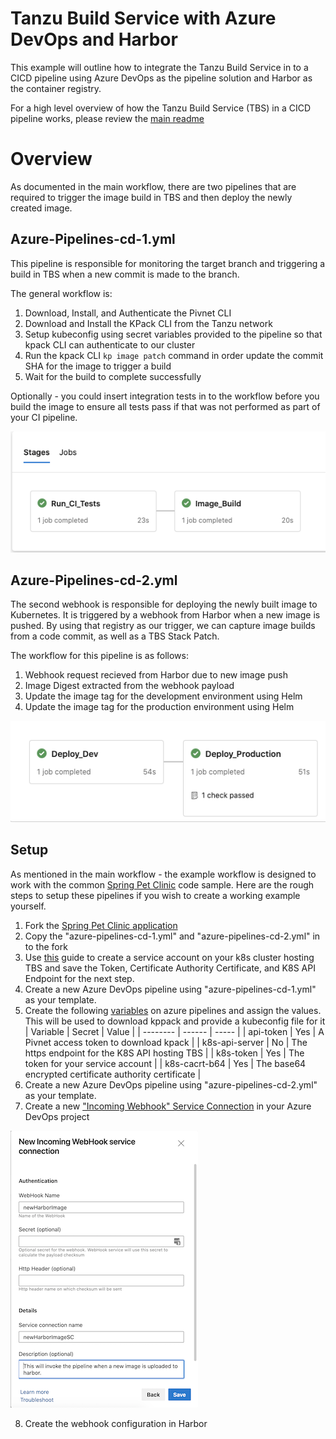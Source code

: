 # Tanzu Build Service with Azure DevOps and Harbor

This example will outline how to integrate the Tanzu Build Service in to a CICD pipeline using Azure DevOps as the pipeline solution and Harbor as the container registry.

For a high level overview of how the Tanzu Build Service (TBS) in a CICD pipeline works, please review the [main readme](https://github.com/ryan-a-baker/tanzu-build-service-cicd-examples/blob/master/readme.md)

# Overview

As documented in the main workflow, there are two pipelines that are required to trigger the image build in TBS and then deploy the newly created image.

## Azure-Pipelines-cd-1.yml

This pipeline is responsible for monitoring the target branch and triggering a build in TBS when a new commit is made to the branch.

The general workflow is:

1) Download, Install, and Authenticate the Pivnet CLI
2) Download and Install the KPack CLI from the Tanzu network
3) Setup kubeconfig using secret variables provided to the pipeline so that kpack CLI can authenticate to our cluster
3) Run the kpack CLI `kp image patch` command in order update the commit SHA for the image to trigger a build
4) Wait for the build to complete successfully

Optionally - you could insert integration tests in to the workflow before you build the image to ensure all tests pass if that was not performed as part of your CI pipeline.

![Pipeline #1](images/cd1.png)

## Azure-Pipelines-cd-2.yml

The second webhook is responsible for deploying the newly built image to Kubernetes.  It is triggered by a webhook from Harbor when a new image is pushed.  By using that registry as our trigger, we can capture image builds from a code commit, as well as a TBS Stack Patch.

The workflow for this pipeline is as follows:

1. Webhook request recieved from Harbor due to new image push
2. Image Digest extracted from the webhook payload
3. Update the image tag for the development environment using Helm
4. Update the image tag for the production environment using Helm

![Pipeline #2](images/cd2.png)

## Setup

As mentioned in the main workflow - the example workflow is designed to work with the common [Spring Pet Clinic](https://github.com/spring-projects/spring-petclinic) code sample.  Here are the rough steps to setup these pipelines if you wish to create a working example yourself.

1. Fork the [Spring Pet Clinic application](https://github.com/spring-projects/spring-petclinic)
2. Copy the "azure-pipelines-cd-1.yml" and "azure-pipelines-cd-2.yml" in to the fork
3. Use [this](https://ryanbaker.io/2021-07-26-svc-acct-kubectl/) guide to create a service account on your k8s cluster hosting TBS and save the Token, Certificate Authority Certificate, and K8S API Endpoint for the next step.
4. Create a new Azure DevOps pipeline using "azure-pipelines-cd-1.yml" as your template.
5. Create the following [variables](https://docs.microsoft.com/en-us/azure/devops/pipelines/process/variables?view=azure-devops&tabs=yaml%2Cbatch#secret-variables) on azure pipelines and assign the values.  This will be used to download kppack and provide a kubeconfig file for it
| Variable | Secret | Value |
| -------- | ------ | ----- |
| api-token | Yes | A Pivnet access token to download kpack |
| k8s-api-server | No | The https endpoint for the K8S API hosting TBS |
| k8s-token | Yes | The token for your service account |
| k8s-cacrt-b64 | Yes | The base64 encrypted certificate authority certificate |
6. Create a new Azure DevOps pipeline using "azure-pipelines-cd-2.yml" as your template.
7.  Create a new ["Incoming Webhook"  Service Connection](https://docs.microsoft.com/en-us/azure/devops/release-notes/2020/pipelines/sprint-172-update#generic-webhook-based-triggers-for-yaml-pipelines) in your Azure DevOps project

![New Webhook Configuration](images/createServiceConnection.png)

8.  Create the webhook configuration in Harbor
